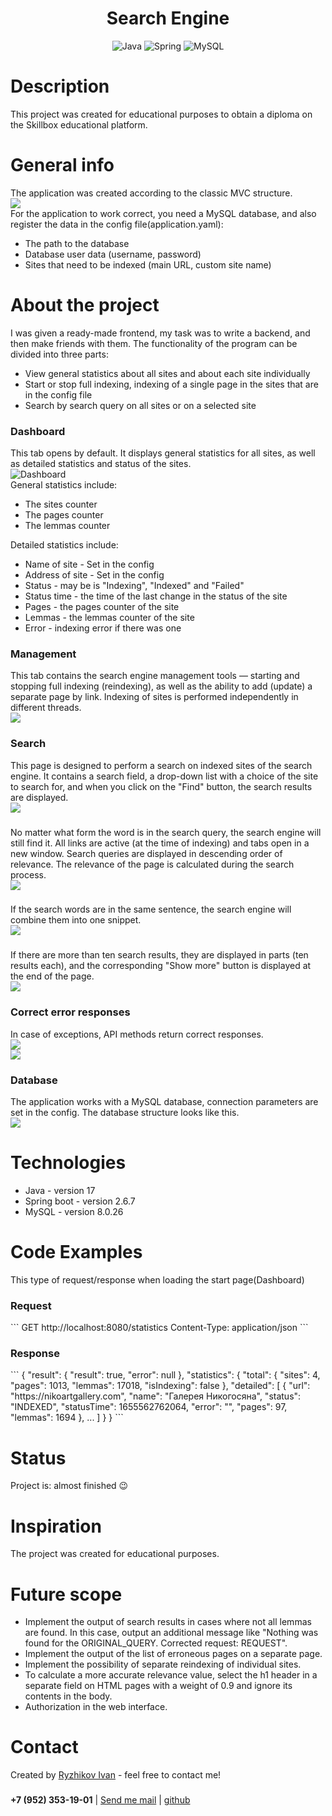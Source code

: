 <h1 align="center">Search Engine</h1>

<div align="center">
    <img src="https://img.shields.io/badge/Java-black?style=for-the-badge&logo=Java" alt="Java"/>
    <img src="https://img.shields.io/badge/Spring-black?style=for-the-badge&logo=Spring" alt="Spring"/>
    <img src="https://img.shields.io/badge/Mysql-black?style=for-the-badge&logo=Mysql" alt="MySQL"/>
</div>

<h1>Description</h1>
This project was created for educational purposes to obtain a diploma on the Skillbox educational platform.

<h1>General info</h1>
The application was created according to the classic MVC structure.
<div><img src="https://github.com/coollappsus/SearchEngine/blob//assets/UntitledDiagram.drawio.png?raw=true"></div>
<div>
    For the application to work correct, you need a MySQL database, and also register the data in the config
    file(application.yaml):
    <ul>
        <li>The path to the database</li>
        <li>Database user data (username, password)</li>
        <li>Sites that need to be indexed (main URL, custom site name)</li>
    </ul>
</div>

<h1>About the project</h1>
I was given a ready-made frontend, my task was to write a backend, and then make friends with them. The functionality
of the program can be divided into three parts:
<ul>
    <li>View general statistics about all sites and about each site individually</li>
    <li>Start or stop full indexing, indexing of a single page in the sites that are in the config file</li>
    <li>Search by search query on all sites or on a selected site</li>
</ul>
<h3>Dashboard</h3>
This tab opens by default. It displays general statistics for all sites, as well as detailed statistics and status
of the sites.
<div><img src="https://github.com/coollappsus/SearchEngine/blob/main/assets/Dashboard2.png?raw=true" alt="Dashboard"></div>
<div>
    General statistics include:
    <ul>
        <li>The sites counter</li>
        <li>The pages counter</li>
        <li>The lemmas counter</li>
    </ul>
</div>
<div>
    Detailed statistics include:
    <ul>
        <li>Name of site - Set in the config</li>
        <li>Address of site - Set in the config</li>
        <li>Status - may be is "Indexing", "Indexed" and "Failed"</li>
        <li>Status time - the time of the last change in the status of the site</li>
        <li>Pages - the pages counter of the site</li>
        <li>Lemmas - the lemmas counter of the site</li>
        <li>Error - indexing error if there was one</li>
    </ul>
</div>
<h3>Management</h3>
This tab contains the search engine management tools — starting and stopping full indexing (reindexing),
as well as the ability to add (update) a separate page by link. Indexing of sites is performed independently
in different threads.
<div><img src="https://github.com/coollappsus/SearchEngine/blob/main/assets/Management.png?raw=true"></div>
<h3>Search</h3>
This page is designed to perform a search on indexed sites of the search engine. 
It contains a search field, a drop-down list with a choice of the site to search for, 
and when you click on the "Find" button, the search results are displayed.
<div><img src="https://github.com/coollappsus/SearchEngine/blob/main/assets/SearchEmpty.png?raw=true"></div>
<h3></h3>
<div>No matter what form the word is in the search query, the search engine will still find it.
    All links are active (at the time of indexing) and tabs open in a new window. Search queries are displayed in
    descending order of relevance. The relevance of the page is calculated during the search process.</div>
<div><img src="https://github.com/coollappsus/SearchEngine/blob/main/assets/Search1.png?raw=true"></div>
<h3></h3>
<div>If the search words are in the same sentence, the search engine will combine them into one snippet.</div>
<div><img src="https://github.com/coollappsus/SearchEngine/blob/main/assets/SearchOneResult.png?raw=true"></div>
<h3></h3>
<div>If there are more than ten search results, they are displayed in parts (ten results each),
    and the corresponding "Show more" button is displayed at the end of the page.</div>
<div><img src="https://github.com/coollappsus/SearchEngine/blob/main/assets/SearchShowMore.png?raw=true"></div>
<h3>Correct error responses</h3>
In case of exceptions, API methods return correct responses.
<div><img src="https://github.com/coollappsus/SearchEngine/blob/main/assets/EmptyQuery.png?raw=true"></div>
<div><img src="https://github.com/coollappsus/SearchEngine/blob/main/assets/ErrorUrl.png?raw=true"></div>
<h3>Database</h3>
The application works with a MySQL database, connection parameters are set in the config.
The database structure looks like this.
<div><img src="https://github.com/coollappsus/SearchEngine/blob/main/assets/Database.png?raw=true"></div>
<!--Написать про рассчёт ранка и релевантности.-->

<h1>Technologies</h1>
<ul>
    <li>Java - version 17</li>
    <li>Spring boot - version 2.6.7</li>
    <li>MySQL - version 8.0.26</li>
</ul>
<h1>Code Examples</h1>
This type of request/response when loading the start page(Dashboard)
<h3>Request</h3>
```
GET http://localhost:8080/statistics
Content-Type: application/json
```
<h3>Response</h3>
```
{
    "result": {
    "result": true,
    "error": null
    },
    "statistics": {
        "total": {
        "sites": 4,
        "pages": 1013,
        "lemmas": 17018,
        "isIndexing": false
        },
        "detailed": [
            {
                "url": "https://nikoartgallery.com",
                "name": "Галерея Никогосяна",
                "status": "INDEXED",
                "statusTime": 1655562762064,
                "error": "",
                "pages": 97,
                "lemmas": 1694
            },
            ...
        ]
    }
}
```
<h1>Status</h1>
Project is: almost finished 😉

<h1>Inspiration</h1>
The project was created for educational purposes.

<h1>Future scope</h1>
<ul>
    <li>
        Implement the output of search results in cases where not all lemmas are found.
        In this case, output an additional message like "Nothing was found for the ORIGINAL_QUERY.
        Corrected request: REQUEST".
    </li>
    <li>
        Implement the output of the list of erroneous pages on a separate page.
    </li>
    <li>
        Implement the possibility of separate reindexing of individual sites.
    </li>
    <li>
        To calculate a more accurate relevance value, select the h1 header in a separate field
        on HTML pages with a weight of 0.9 and ignore its contents in the body.
    </li>
    <li>
        Authorization in the web interface.
    </li>
</ul>

<h1>Contact</h1>
Created by <a href="https://t.me/coollappsus"> Ryzhikov Ivan</a> - feel free to contact me!
<h3></h3>

<div><b>+7 (952) 353-19-01</b> | <a href="mailto:ntdr.94@yandex.ru"> Send me mail</a>  |
    <a href="https://github.com/coollappsus"> github</a></div>